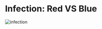 # Infection: Red VS Blue
![infection](https://previews.dropbox.com/p/thumb/AAf_BLJxXyeCD-55YAV_joGQoKRgAvLkUzB5Bf238zNuWCFuNcPb8ty44cbfCnRYr2VUIiaXFSkUDwdmLFwiV7h48XZPASw5kqvplcxIYwagjBtbQssFpzXtYRqq1Rbmb59TC7VEUGAqKBGgZ76Za69UrN-7WsQhuTkM9K7PeEhmIJL7LLmYYAGZjf04OZOoyccghBLc8AaXiXljMz03yaZTTgOOrC4inamUp7G_G_cleaC9EdU7aaxxohYfIAZjkpvq4LOEZ4OXrnMLnDlzhhvvVG_53It_ZIDMs_-scSnRWDGyVGNmAc9m2eMHbcPKlpiGXN1DX1drfEetWGfUBAKi/p.png?size=2048x1536&size_mode=3)
